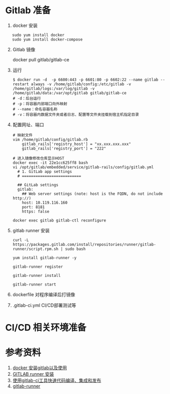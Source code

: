 # Gitlab 准备

1. docker 安装
```shell
   sudo yum install docker
   sudo yum install docker-compose
```
2. Gitlab 镜像

   docker pull gitlab/gitlab-ce

3. 运行

   ```shell
   $ docker run -d  -p 6600:443 -p 6601:80 -p 6602:22 --name gitlab --restart always -v /home/gitlab/config:/etc/gitlab -v /home/gitlab/logs:/var/log/gitlab -v /home/gitlab/data:/var/opt/gitlab gitlab/gitlab-ce
   # -d：后台运行
   # -p：将容器内部端口向外映射
   # --name：命名容器名称
   # -v：将容器内数据文件夹或者日志、配置等文件夹挂载到宿主机指定目录
   ```

4. 配置网址、端口

   ```shell
   # 映射文件
   vim /home/gitlab/config/gitlab.rb
       gitlab_rails['registry_host'] = "xx.xxx.xxx.xxx"
       gitlab_rails['registry_port'] = "222"
   
   # 进入镜像修改仓库显示HOST
   docker exec -it 22e1cc625ff8 bash
   vi /opt/gitlab/embedded/service/gitlab-rails/config/gitlab.yml
     # 1. GitLab app settings
     # ==========================
   
     ## GitLab settings
     gitlab:
       ## Web server settings (note: host is the FQDN, do not include http://)
       host: 10.119.116.160
       port: 8181
       https: false
       
   docker exec gitlab gitlab-ctl reconfigure
   ```

5. gitlab runner 安装

   ```
   curl -L https://packages.gitlab.com/install/repositories/runner/gitlab-runner/script.rpm.sh | sudo bash
   
   yum install gitlab-runner -y
   
   gitlab-runner register
   
   gitlab-runner install
   
   gitlab-runner start
   ```

   

6. dockerfile 对程序编译后打镜像

7. .gitlab-ci.yml CI/CD部署测试等

# CI/CD 相关环境准备

# 参考资料

1. [docker 安装gitlab以及使用](https://www.cnblogs.com/jackielyj/p/12009739.html)
2. [GITLAB runner 安装](https://my.oschina.net/uwith/blog/2243372)
3. [使用gitlab-ci工具快速代码编译、集成和发布](https://github.com/yangshun2005/gitlab-cicd)
4. [gitlab-runner](https://blog.csdn.net/Tri_C/article/details/85263126)